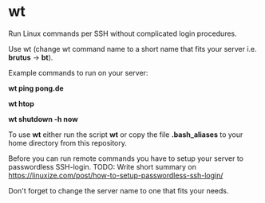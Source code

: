 # wt
Run Linux commands per SSH without complicated login procedures.

Use wt (change wt command name to a short name that fits your server i.e. **brutus** -> **bt**).

Example commands to run on your server:

**wt ping pong.de**

**wt htop**

**wt shutdown -h now**

To use **wt** either run the script **wt** or copy the file **.bash_aliases** to your home directory from this repository.

Before you can run remote commands you have to setup your server to passwordless SSH-login.
TODO: Write short summary on https://linuxize.com/post/how-to-setup-passwordless-ssh-login/

Don't forget to change the server name to one that fits your needs.
